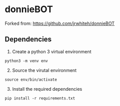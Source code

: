 # donnieBOT

Forked from: https://github.com/jrwhiteh/donnieBOT

## Dependencies
1. Create a python 3 virtual environment

``` python3 -m venv env ```

2. Source the virutal environment

``` source env/bin/activate ```

3. Install the required dependencies

``` pip install -r requirements.txt ```
